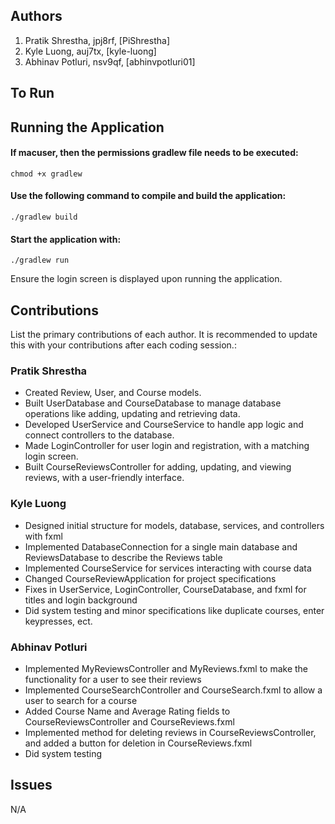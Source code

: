 ## Authors
1) Pratik Shrestha, jpj8rf, [PiShrestha]
2) Kyle Luong, auj7tx, [kyle-luong]
3) Abhinav Potluri, nsv9qf, [abhinvpotluri01]

## To Run

## Running the Application

#### If macuser, then the permissions gradlew file needs to be executed:
`chmod +x gradlew`

#### Use the following command to compile and build the application:
`./gradlew build`

#### Start the application with:
`./gradlew run`

Ensure the login screen is displayed upon running the application.

## Contributions

List the primary contributions of each author. It is recommended to update this with your contributions after each coding session.:

### Pratik Shrestha

* Created Review, User, and Course models.
* Built UserDatabase and CourseDatabase to manage database operations like adding, updating and retrieving data. 
* Developed UserService and CourseService to handle app logic and connect controllers to the database.
* Made LoginController for user login and registration, with a matching login screen.
* Built CourseReviewsController for adding, updating, and viewing reviews, with a user-friendly interface.

### Kyle Luong

* Designed initial structure for models, database, services, and controllers with fxml
* Implemented DatabaseConnection for a single main database and ReviewsDatabase to describe the Reviews table
* Implemented CourseService for services interacting with course data
* Changed CourseReviewApplication for project specifications
* Fixes in UserService, LoginController, CourseDatabase, and fxml for titles and login background
* Did system testing and minor specifications like duplicate courses, enter keypresses, ect.

### Abhinav Potluri

* Implemented MyReviewsController and MyReviews.fxml to make the functionality for a user to see their reviews
* Implemented CourseSearchController and CourseSearch.fxml to allow a user to search for a course
* Added Course Name and Average Rating fields to CourseReviewsController and CourseReviews.fxml
* Implemented method for deleting reviews in CourseReviewsController, and added a button for deletion in CourseReviews.fxml
* Did system testing

## Issues

N/A
